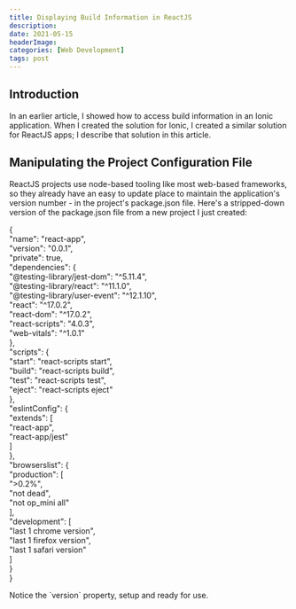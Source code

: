 ```yaml
---
title: Displaying Build Information in ReactJS
description: 
date: 2021-05-15
headerImage: 
categories: [Web Development]
tags: post
---
```


Introduction
------------

In an earlier article, I showed how to access build information in an Ionic application. When I created the solution for Ionic, I created a similar solution for ReactJS apps; I describe that solution in this article.

Manipulating the Project Configuration File
-------------------------------------------

ReactJS projects use node-based tooling like most web-based frameworks, so they already have an easy to update place to maintain the application's version number - in the project's package.json file. Here's a stripped-down version of the package.json file from a new project I just created:

{  
 "name": "react-app",  
 "version": "0.0.1",  
 "private": true,  
 "dependencies": {  
 "@testing-library/jest-dom": "^5.11.4",  
 "@testing-library/react": "^11.1.0",  
 "@testing-library/user-event": "^12.1.10",  
 "react": "^17.0.2",  
 "react-dom": "^17.0.2",  
 "react-scripts": "4.0.3",  
 "web-vitals": "^1.0.1"  
 },  
 "scripts": {  
   "start": "react-scripts start",  
   "build": "react-scripts build",  
   "test": "react-scripts test",  
   "eject": "react-scripts eject"  
 },  
 "eslintConfig": {  
   "extends": \[  
     "react-app",  
     "react-app/jest"  
   \]  
 },  
 "browserslist": {  
   "production": \[  
     ">0.2%",  
     "not dead",  
     "not op\_mini all"  
   \],  
 "development": \[  
   "last 1 chrome version",  
   "last 1 firefox version",  
   "last 1 safari version"  
   \]  
 }  
}

Notice the \`version\` property, setup and ready for use.